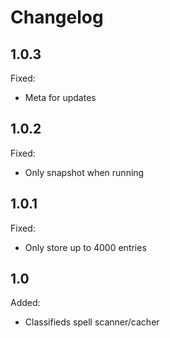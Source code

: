 # Changelog

## 1.0.3

Fixed:

* Meta for updates

## 1.0.2

Fixed:

* Only snapshot when running

## 1.0.1

Fixed:

* Only store up to 4000 entries

## 1.0

Added:

* Classifieds spell scanner/cacher
